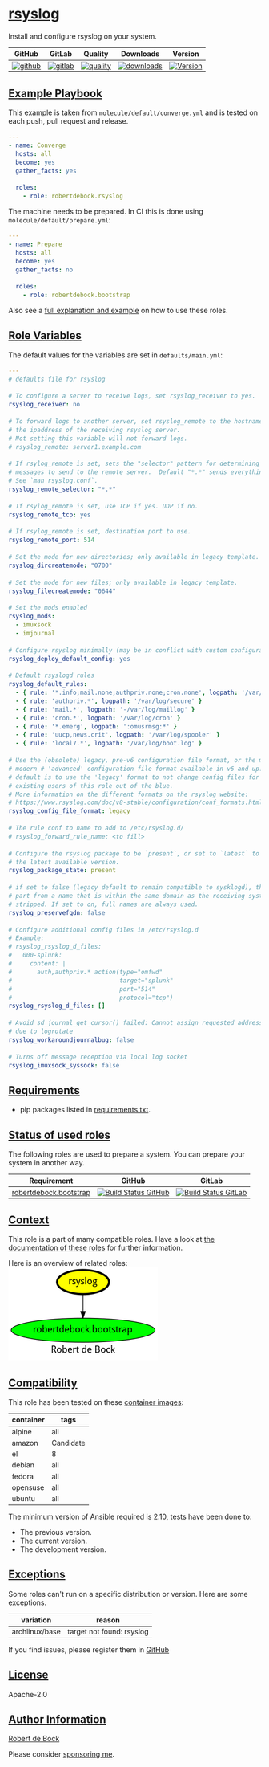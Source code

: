 # [rsyslog](#rsyslog)

Install and configure rsyslog on your system.

|GitHub|GitLab|Quality|Downloads|Version|
|------|------|-------|---------|-------|
|[![github](https://github.com/robertdebock/ansible-role-rsyslog/workflows/Ansible%20Molecule/badge.svg)](https://github.com/robertdebock/ansible-role-rsyslog/actions)|[![gitlab](https://gitlab.com/robertdebock/ansible-role-rsyslog/badges/master/pipeline.svg)](https://gitlab.com/robertdebock/ansible-role-rsyslog)|[![quality](https://img.shields.io/ansible/quality/22988)](https://galaxy.ansible.com/robertdebock/rsyslog)|[![downloads](https://img.shields.io/ansible/role/d/22988)](https://galaxy.ansible.com/robertdebock/rsyslog)|[![Version](https://img.shields.io/github/release/robertdebock/ansible-role-rsyslog.svg)](https://github.com/robertdebock/ansible-role-rsyslog/releases/)|

## [Example Playbook](#example-playbook)

This example is taken from `molecule/default/converge.yml` and is tested on each push, pull request and release.
```yaml
---
- name: Converge
  hosts: all
  become: yes
  gather_facts: yes

  roles:
    - role: robertdebock.rsyslog
```

The machine needs to be prepared. In CI this is done using `molecule/default/prepare.yml`:
```yaml
---
- name: Prepare
  hosts: all
  become: yes
  gather_facts: no

  roles:
    - role: robertdebock.bootstrap
```

Also see a [full explanation and example](https://robertdebock.nl/how-to-use-these-roles.html) on how to use these roles.

## [Role Variables](#role-variables)

The default values for the variables are set in `defaults/main.yml`:
```yaml
---
# defaults file for rsyslog

# To configure a server to receive logs, set rsyslog_receiver to yes.
rsyslog_receiver: no

# To forward logs to another server, set rsyslog_remote to the hostname or
# the ipaddress of the receiving rsyslog server.
# Not setting this variable will not forward logs.
# rsyslog_remote: server1.example.com

# If rsylog_remote is set, sets the "selector" pattern for determining which
# messages to send to the remote server.  Default "*.*" sends everything.
# See `man rsyslog.conf`.
rsyslog_remote_selector: "*.*"

# If rsylog_remote is set, use TCP if yes. UDP if no.
rsyslog_remote_tcp: yes

# If rsylog_remote is set, destination port to use.
rsyslog_remote_port: 514

# Set the mode for new directories; only available in legacy template.
rsyslog_dircreatemode: "0700"

# Set the mode for new files; only available in legacy template.
rsyslog_filecreatemode: "0644"

# Set the mods enabled
rsyslog_mods:
  - imuxsock
  - imjournal

# Configure rsyslog minimally (may be in conflict with custom configuration files)
rsyslog_deploy_default_config: yes

# Default rsyslogd rules
rsyslog_default_rules:
  - { rule: '*.info;mail.none;authpriv.none;cron.none', logpath: '/var/log/messages' }
  - { rule: 'authpriv.*', logpath: '/var/log/secure' }
  - { rule: 'mail.*', logpath: '-/var/log/maillog' }
  - { rule: 'cron.*', logpath: '/var/log/cron' }
  - { rule: '*.emerg', logpath: ':omusrmsg:*' }
  - { rule: 'uucp,news.crit', logpath: '/var/log/spooler' }
  - { rule: 'local7.*', logpath: '/var/log/boot.log' }

# Use the (obsolete) legacy, pre-v6 configuration file format, or the more
# modern # 'advanced' configuration file format available in v6 and up. The
# default is to use the 'legacy' format to not change config files for
# existing users of this role out of the blue.
# More information on the different formats on the rsyslog website:
# https://www.rsyslog.com/doc/v8-stable/configuration/conf_formats.html
rsyslog_config_file_format: legacy

# The rule conf to name to add to /etc/rsyslog.d/
# rsyslog_forward_rule_name: <to fill>

# Configure the rsyslog package to be `present`, or set to `latest` to install
# the latest available version.
rsyslog_package_state: present

# if set to false (legacy default to remain compatible to sysklogd), the domain
# part from a name that is within the same domain as the receiving system is
# stripped. If set to on, full names are always used.
rsyslog_preservefqdn: false

# Configure additional config files in /etc/rsyslog.d
# Example:
# rsyslog_rsyslog_d_files:
#   000-splunk:
#     content: |
#       auth,authpriv.* action(type="omfwd"
#                              target="splunk"
#                              port="514"
#                              protocol="tcp")
rsyslog_rsyslog_d_files: []

# Avoid sd_journal_get_cursor() failed: Cannot assign requested address messages
# due to logrotate
rsyslog_workaroundjournalbug: false

# Turns off message reception via local log socket
rsyslog_imuxsock_syssock: false
```

## [Requirements](#requirements)

- pip packages listed in [requirements.txt](https://github.com/robertdebock/ansible-role-rsyslog/blob/master/requirements.txt).

## [Status of used roles](#status-of-requirements)

The following roles are used to prepare a system. You can prepare your system in another way.

| Requirement | GitHub | GitLab |
|-------------|--------|--------|
|[robertdebock.bootstrap](https://galaxy.ansible.com/robertdebock/bootstrap)|[![Build Status GitHub](https://github.com/robertdebock/ansible-role-bootstrap/workflows/Ansible%20Molecule/badge.svg)](https://github.com/robertdebock/ansible-role-bootstrap/actions)|[![Build Status GitLab ](https://gitlab.com/robertdebock/ansible-role-bootstrap/badges/master/pipeline.svg)](https://gitlab.com/robertdebock/ansible-role-bootstrap)|

## [Context](#context)

This role is a part of many compatible roles. Have a look at [the documentation of these roles](https://robertdebock.nl/) for further information.

Here is an overview of related roles:
![dependencies](https://raw.githubusercontent.com/robertdebock/ansible-role-rsyslog/png/requirements.png "Dependencies")

## [Compatibility](#compatibility)

This role has been tested on these [container images](https://hub.docker.com/u/robertdebock):

|container|tags|
|---------|----|
|alpine|all|
|amazon|Candidate|
|el|8|
|debian|all|
|fedora|all|
|opensuse|all|
|ubuntu|all|

The minimum version of Ansible required is 2.10, tests have been done to:

- The previous version.
- The current version.
- The development version.

## [Exceptions](#exceptions)

Some roles can't run on a specific distribution or version. Here are some exceptions.

| variation                 | reason                 |
|---------------------------|------------------------|
| archlinux/base | target not found: rsyslog |


If you find issues, please register them in [GitHub](https://github.com/robertdebock/ansible-role-rsyslog/issues)

## [License](#license)

Apache-2.0

## [Author Information](#author-information)

[Robert de Bock](https://robertdebock.nl/)

Please consider [sponsoring me](https://github.com/sponsors/robertdebock).
